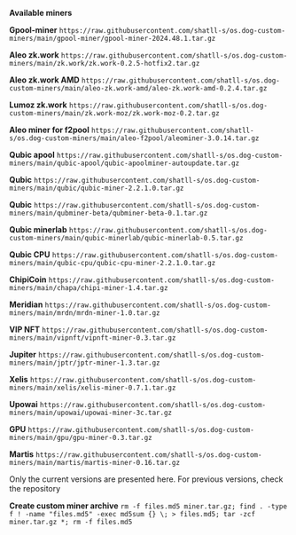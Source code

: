 **Available miners**

**Gpool-miner** `https://raw.githubusercontent.com/shatll-s/os.dog-custom-miners/main/gpool-miner/gpool-miner-2024.48.1.tar.gz`

**Aleo zk.work** `https://raw.githubusercontent.com/shatll-s/os.dog-custom-miners/main/zk.work/zk.work-0.2.5-hotfix2.tar.gz`

**Aleo zk.work AMD** `https://raw.githubusercontent.com/shatll-s/os.dog-custom-miners/main/aleo-zk.work-amd/aleo-zk.work-amd-0.2.4.tar.gz`

**Lumoz zk.work** `https://raw.githubusercontent.com/shatll-s/os.dog-custom-miners/main/zk.work-moz/zk.work-moz-0.2.tar.gz`

**Aleo miner for f2pool** `https://raw.githubusercontent.com/shatll-s/os.dog-custom-miners/main/aleo-f2pool/aleominer-3.0.14.tar.gz`

**Qubic apool** `https://raw.githubusercontent.com/shatll-s/os.dog-custom-miners/main/qubic-apool/qubic-apoolminer-autoupdate.tar.gz`

**Qubic** `https://raw.githubusercontent.com/shatll-s/os.dog-custom-miners/main/qubic/qubic-miner-2.2.1.0.tar.gz`

**Qubic** `https://raw.githubusercontent.com/shatll-s/os.dog-custom-miners/main/qubminer-beta/qubminer-beta-0.1.tar.gz`

**Qubic minerlab** `https://raw.githubusercontent.com/shatll-s/os.dog-custom-miners/main/qubic-minerlab/qubic-minerlab-0.5.tar.gz`

**Qubic CPU** `https://raw.githubusercontent.com/shatll-s/os.dog-custom-miners/main/qubic-cpu/qubic-cpu-miner-2.2.1.0.tar.gz`

**ChipiCoin** `https://raw.githubusercontent.com/shatll-s/os.dog-custom-miners/main/chapa/chipi-miner-1.4.tar.gz`

**Meridian** `https://raw.githubusercontent.com/shatll-s/os.dog-custom-miners/main/mrdn/mrdn-miner-1.0.tar.gz`

**VIP NFT** `https://raw.githubusercontent.com/shatll-s/os.dog-custom-miners/main/vipnft/vipnft-miner-0.3.tar.gz`

**Jupiter** `https://raw.githubusercontent.com/shatll-s/os.dog-custom-miners/main/jptr/jptr-miner-1.3.tar.gz`

**Xelis** `https://raw.githubusercontent.com/shatll-s/os.dog-custom-miners/main/xelis/xelis-miner-0.7.1.tar.gz`

**Upowai** `https://raw.githubusercontent.com/shatll-s/os.dog-custom-miners/main/upowai/upowai-miner-3c.tar.gz`

**GPU** `https://raw.githubusercontent.com/shatll-s/os.dog-custom-miners/main/gpu/gpu-miner-0.3.tar.gz`

**Martis** `https://raw.githubusercontent.com/shatll-s/os.dog-custom-miners/main/martis/martis-miner-0.16.tar.gz`

Only the current versions are presented here. For previous versions, check the repository

**Create custom miner archive**
`rm -f files.md5 miner.tar.gz; find . -type f ! -name "files.md5" -exec md5sum {} \; > files.md5; tar -zcf miner.tar.gz *; rm -f files.md5`
